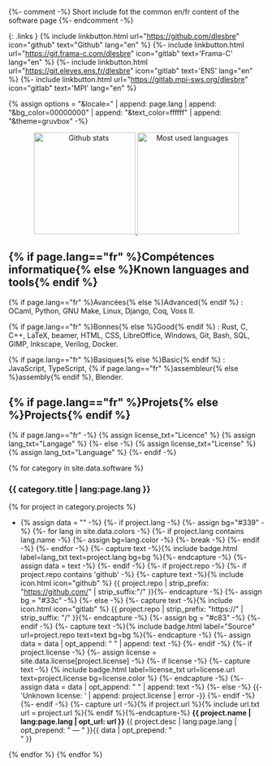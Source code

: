 {%- comment -%}
  Short include fot the common en/fr content of the software page
{%- endcomment -%}

{: .links }
{% include linkbutton.html url="https://github.com/dlesbre" icon="github" text="Github" lang="en" %}
{%- include linkbutton.html url="https://git.frama-c.com/dlesbre" icon="gitlab" text='Frama-C' lang="en" %}
{%- include linkbutton.html url="https://git.eleves.ens.fr/dlesbre" icon="gitlab" text='ENS' lang="en" %}
{%- include linkbutton.html url="https://gitlab.mpi-sws.org/dlesbre" icon="gitlab" text='MPI' lang="en" %}

{% assign options = "&locale=" | append: page.lang
                  | append: "&bg_color=00000000"
                  | append: "&text_color=ffffff"
                  | append: "&theme=gruvbox" -%}

<div style="text-align: center;">
  <a href="https://github.com/anuraghazra/github-readme-stats">
    <img height=200 title="Github stats" alt="Github stats" class="dark-transparent"
         src="https://github-readme-stats.vercel.app/api?username=dlesbre&hide_rank=true&show_icons=true&include_all_commits=true{{ options }}" />
  </a>
  <a href="https://github.com/anuraghazra/github-readme-stats">
    <img height=200 title="Most used languages" alt="Most used languages" class="dark-transparent"
         src="https://github-readme-stats.vercel.app/api/top-langs/?username=dlesbre&layout=compact&hide=Haskell{{ options }}" />
  </a>
</div>

## {% if page.lang=="fr" %}Compétences informatique{% else %}Known languages and tools{% endif %}

{% if page.lang=="fr" %}Avancées{% else %}Advanced{% endif %}
: OCaml, Python, GNU Make, Linux, Django, Coq, Voss II.

{% if page.lang=="fr" %}Bonnes{% else %}Good{% endif %}
: Rust, C, C++, LaTeX, beamer, HTML, CSS, LibreOffice, Windows, Git, Bash, SQL, GIMP, Inkscape, Verilog, Docker.

{% if page.lang=="fr" %}Basiques{% else %}Basic{% endif %}
: JavaScript, TypeScript, {% if page.lang=="fr" %}assembleur{% else %}assembly{% endif %}, Blender.

## {% if page.lang=="fr" %}Projets{% else %}Projects{% endif %}

{% if page.lang=="fr" -%}
  {% assign license_txt="Licence" %}
  {% assign lang_txt="Langage" %}
{%- else -%}
  {% assign license_txt="License" %}
  {% assign lang_txt="Language" %}
{%- endif -%}

{% for category in site.data.software %}
### {{ category.title | lang:page.lang }}

{% for project in category.projects %}
- {% assign data = "" -%}
{%- if project.lang -%}
  {%- assign bg="#339" -%}
  {%- for lang in site.data.colors -%}
    {%- if project.lang contains lang.name -%}
      {%- assign bg=lang.color -%}
      {%- break -%}
    {%- endif -%}
  {%- endfor -%}
  {%- capture text -%}{% include badge.html label=lang_txt text=project.lang bg=bg %}{%- endcapture -%}
  {%- assign data = text -%}
{%- endif -%}
{%- if project.repo -%}
  {%- if project.repo contains 'github' -%}
    {%- capture text -%}{% include icon.html icon="github" %} {{  project.repo | strip_prefix: "https://github.com/" | strip_suffix:"/" }}{%- endcapture -%}
    {%- assign bg = "#33c" -%}
  {%- else -%}
    {%- capture text -%}{% include icon.html icon="gitlab" %} {{  project.repo | strip_prefix: "https://" | strip_suffix: "/" }}{%- endcapture -%}
    {%- assign bg = "#c83" -%}
  {%- endif -%}
  {%- capture text -%}{% include badge.html label="Source" url=project.repo text=text bg=bg %}{%- endcapture -%}
{%-   assign data = data | opt_append: " " | append: text -%}
{%- endif -%}
{%- if project.license -%}
{%-   assign license = site.data.license[project.license] -%}
{%-   if license -%}
      {%- capture text -%}
      {% include badge.html label=license_txt url=license.url text=project.license bg=license.color %}
      {%- endcapture -%}
{%-     assign data = data | opt_append: " " | append: text -%}
{%-   else -%}
{{-     'Unknown license: ' | append: project.license | error -}}
{%-   endif -%}
{%- endif -%}
{%- capture url -%}{% if project.url %}{% include url.txt url = project.url %}{% endif %}{%-endcapture-%}
**{{ project.name | lang:page.lang | opt_url: url }}** {{ project.desc | lang:page.lang | opt_prepend: " &mdash; " }}{{ data | opt_prepend: "<br>" }}

{% endfor %}
{% endfor %}

